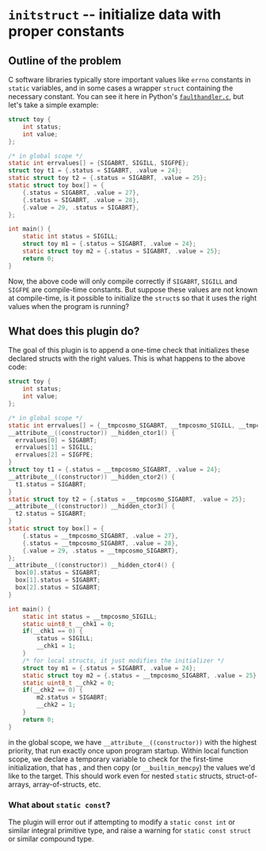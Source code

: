 # `initstruct` -- initialize data with proper constants

## Outline of the problem

C software libraries typically store important values like `errno` constants in
`static` variables, and in some cases a wrapper `struct` containing the
necessary constant. You can see it here in Python's [`faulthandler.c`][pyfault],
but let's take a simple example:

```c
struct toy {
    int status;
    int value;
};

/* in global scope */
static int errvalues[] = {SIGABRT, SIGILL, SIGFPE};
struct toy t1 = {.status = SIGABRT, .value = 24};
static struct toy t2 = {.status = SIGABRT, .value = 25};
static struct toy box[] = {
    {.status = SIGABRT, .value = 27},
    {.status = SIGABRT, .value = 28},
    {.value = 29, .status = SIGABRT},
};

int main() {
    static int status = SIGILL;
    struct toy m1 = {.status = SIGABRT, .value = 24};
    static struct toy m2 = {.status = SIGABRT, .value = 25};
    return 0;
}
```

Now, the above code will only compile correctly if `SIGABRT`, `SIGILL` and
`SIGFPE` are compile-time constants. But suppose these values are not known at
compile-time, is it possible to initialize the `struct`s so that it uses the
right values when the program is running?

## What does this plugin do?

The goal of this plugin is to append a one-time check that initializes these
declared structs with the right values. This is what happens to the above code:

```c
struct toy {
    int status;
    int value;
};

/* in global scope */
static int errvalues[] = {__tmpcosmo_SIGABRT, __tmpcosmo_SIGILL, __tmpcosmo_SIGFPE};
__attribute__((constructor)) __hidden_ctor1() {
  errvalues[0] = SIGABRT;
  errvalues[1] = SIGILL;
  errvalues[2] = SIGFPE;
}
struct toy t1 = {.status = __tmpcosmo_SIGABRT, .value = 24};
__attribute__((constructor)) __hidden_ctor2() {
  t1.status = SIGABRT;
}
static struct toy t2 = {.status = __tmpcosmo_SIGABRT, .value = 25};
__attribute__((constructor)) __hidden_ctor3() {
  t2.status = SIGABRT;
}
static struct toy box[] = {
    {.status = __tmpcosmo_SIGABRT, .value = 27},
    {.status = __tmpcosmo_SIGABRT, .value = 28},
    {.value = 29, .status = __tmpcosmo_SIGABRT},
};
__attribute__((constructor)) __hidden_ctor4() {
  box[0].status = SIGABRT;
  box[1].status = SIGABRT;
  box[2].status = SIGABRT;
}

int main() {
    static int status = __tmpcosmo_SIGILL;
    static uint8_t __chk1 = 0;
    if(__chk1 == 0) {
        status = SIGILL;
        __chk1 = 1;
    }
    /* for local structs, it just modifies the initializer */
    struct toy m1 = {.status = SIGABRT, .value = 24};
    static struct toy m2 = {.status = __tmpcosmo_SIGABRT, .value = 25};
    static uint8_t __chk2 = 0;
    if(__chk2 == 0) {
        m2.status = SIGABRT;
        __chk2 = 1;
    }
    return 0;
}
```

in the global scope, we have `__attribute__((constructor))` with the highest
priority, that run exactly once upon program startup. Within local function
scope, we declare a temporary variable to check for the first-time
initialization, that has , and then copy (or `__builtin_memcpy`) the values we'd
like to the target. This should work even for nested `static` structs,
struct-of-arrays, array-of-structs, etc.

### What about `static const`?

The plugin will error out if attempting to modify a `static const int` or
similar integral primitive type, and raise a warning for `static const struct`
or similar compound type.
 
[pyfault]: https://github.com/ahgamut/cpython/blob/master/Modules/faulthandler.c#L66
